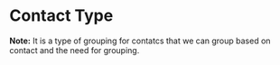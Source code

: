 # Contact Type

**Note:** It is a type of grouping for contatcs that we can group based on contact and the need for grouping. 